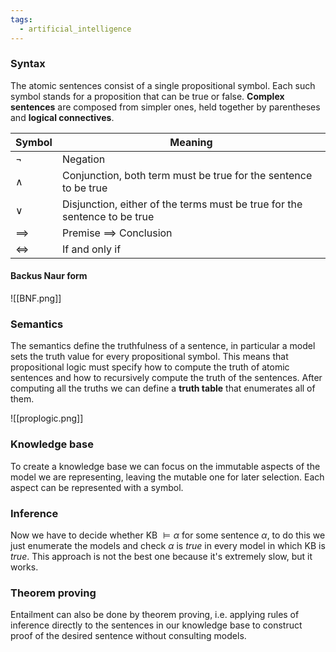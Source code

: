 ```yaml
---
tags:
  - artificial_intelligence
---
```

### Syntax

The atomic sentences consist of a single propositional symbol. Each such symbol stands for a proposition that can be true or false. **Complex sentences** are composed from simpler ones, held together by parentheses and **logical connectives**. 

| Symbol | Meaning |
| ---- | ---- |
| $\lnot$ | Negation |
| $\land$ | Conjunction, both term must be true for the sentence to be true |
| $\lor$ | Disjunction, either of the terms must be true for the sentence to be true |
| $\implies$ | Premise $\implies$ Conclusion |
| $\iff$ | If and only if |
#### Backus Naur form

![[BNF.png]]
### Semantics

The semantics define the truthfulness of a sentence, in particular a model sets the truth value for every propositional symbol. This means that propositional logic must specify how to compute the truth of atomic sentences and how to recursively compute the truth of the sentences. After computing all the truths we can define a **truth table** that enumerates all of them.

![[proplogic.png]]
### Knowledge base

To create a knowledge base we can focus on the immutable aspects of the model we are representing, leaving the mutable one for later selection. Each aspect can be represented with a symbol.
### Inference

Now we have to decide whether KB $\vDash \alpha$ for some sentence $\alpha$, to do this we just enumerate the models and check $\alpha$ is *true* in every model in which KB is *true*. This approach is not the best one because it's extremely slow, but it works.
### Theorem proving

Entailment can also be done by theorem proving, i.e. applying rules of inference directly to the sentences in our knowledge base to construct proof of the desired sentence without consulting models. 